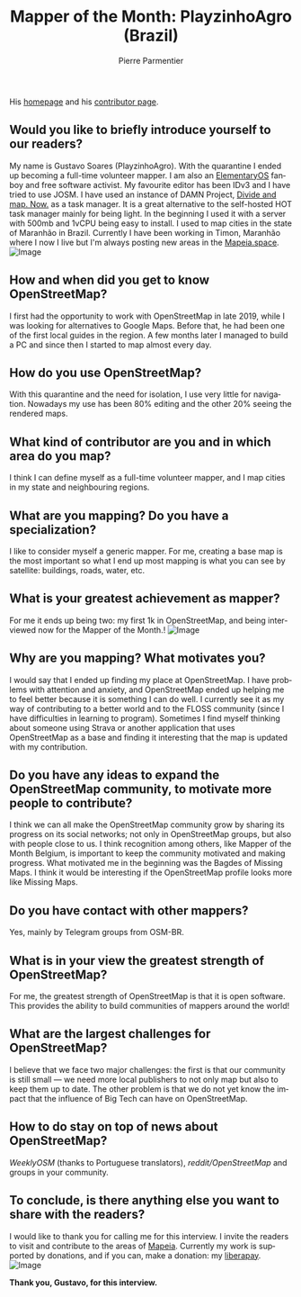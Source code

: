 ﻿---
title: "Mapper of the Month: PlayzinhoAgro (Brazil)"
featured:
layout: post
category: motm
author: Pierre Parmentier
lang: en
---

His [homepage](https://www.openstreetmap.org/user/PlayzinhoAgro) and his [contributor page](https://hdyc.neis-one.org/?PlayzinhoAgro).

## Would you like to briefly introduce yourself to our readers?

My name is Gustavo Soares (PlayzinhoAgro). With the quarantine I ended up becoming a full-time volunteer mapper. I am also an [ElementaryOS](https://elementary.io/) fanboy and free software activist. My favourite editor has been IDv3 and I have tried to use JOSM. I have used an instance of DAMN Project, [Divide and map. Now.](https://www.damn-project.org/) as a task manager. It is a great alternative to the self-hosted HOT task manager mainly for being light. In the beginning I used it with a server with 500mb and 1vCPU being easy to install. I used to map cities in the state of Maranhão in Brazil. Currently I have been working in Timon, Maranhão where I now I live but I'm always posting new areas in the [Mapeia.space](https://tarefas.mapeia.space/).![Image](img3.jpg "icon")

## How and when did you get to know OpenStreetMap?

I first had the opportunity to work with OpenStreetMap in late 2019, while I was looking for alternatives to Google Maps. Before that, he had been one of the first local guides in the region. A few months later I managed to build a PC and since then I started to map almost every day.

## How do you use OpenStreetMap?

With this quarantine and the need for isolation, I use very little for navigation. Nowadays my use has been 80% editing and the other 20% seeing the rendered maps.

## What kind of contributor are you and in which area do you map?

I think I can define myself as a full-time volunteer mapper, and I map cities in my state and neighbouring regions.

## What are you mapping? Do you have a specialization?

I like to consider myself a generic mapper. For me, creating a base  map is the most important so what I end up most mapping is what you can see by satellite: buildings, roads, water, etc.

## What is your greatest achievement as mapper?

For me it ends up being two: my first 1k in OpenStreetMap, and being interviewed now for the Mapper of the Month.!
![Image](img2.jpg "icon")

## Why are you mapping? What motivates you?

I would say that I ended up finding my place at OpenStreetMap. I have problems with attention and anxiety, and OpenStreetMap ended up helping me to feel better because it is something I can do well. I currently see it as my way of contributing to a better world and to the FLOSS community (since I have difficulties in learning to program). Sometimes I find myself thinking about someone using Strava or another application that uses OpenStreetMap as a base and finding it interesting that the map is updated with my contribution.

## Do you have any ideas to expand the OpenStreetMap community, to motivate more people to contribute?

I think we can all make the OpenStreetMap community grow by sharing its progress on its social networks; not only in OpenStreetMap groups, but also with people close to us. I think recognition among others, like Mapper of the Month Belgium, is important to keep the community motivated and making progress. What motivated me in the beginning was the Bagdes of Missing Maps. I think it would be interesting if the OpenStreetMap profile looks more like Missing Maps.

## Do you have contact with other mappers?

Yes, mainly by Telegram groups from OSM-BR.

## What is in your view the greatest strength of OpenStreetMap?

For me, the greatest strength of OpenStreetMap is that it is open software. This provides the ability to build communities of mappers around the world!

## What are the largest challenges for OpenStreetMap?

I believe that we face two major challenges: the first is that our community is still small — we need more local publishers to not only map but also to keep them up to date. The other problem is that we do not yet know the impact that the influence of Big Tech can have on OpenStreetMap.

## How to do stay on top of news about OpenStreetMap?

_WeeklyOSM_ (thanks to Portuguese translators), _reddit/OpenStreetMap_ and groups in your community.

## To conclude, is there anything else you want to share with the readers?

I would like to thank you for calling me for this interview. I invite the readers to visit and contribute to the areas of [Mapeia](https://tarefas.mapeia.space/). Currently my work is supported by donations, and if you can, make a donation: my [liberapay](https://liberapay.com/gustavo22soares).
![Image](img1.png "icon")

**Thank you, Gustavo, for this interview.**
